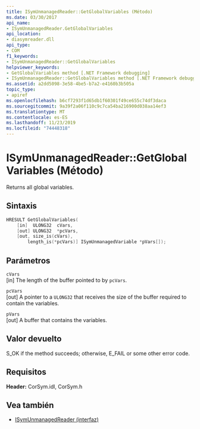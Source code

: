 ```yaml
---
title: ISymUnmanagedReader::GetGlobalVariables (Método)
ms.date: 03/30/2017
api_name:
- ISymUnmanagedReader.GetGlobalVariables
api_location:
- diasymreader.dll
api_type:
- COM
f1_keywords:
- ISymUnmanagedReader::GetGlobalVariables
helpviewer_keywords:
- GetGlobalVariables method [.NET Framework debugging]
- ISymUnmanagedReader::GetGlobalVariables method [.NET Framework debugging]
ms.assetid: a2dd5098-3e58-4be5-b7a2-e4160b3b505a
topic_type:
- apiref
ms.openlocfilehash: b6cf7293f1d65db1f60301f49ce655c74df3daca
ms.sourcegitcommit: 9a39f2a06f110c9c7ca54ba216900d038aa14ef3
ms.translationtype: MT
ms.contentlocale: es-ES
ms.lasthandoff: 11/23/2019
ms.locfileid: "74448318"
---
```

# <a name="isymunmanagedreadergetglobalvariables-method"></a>ISymUnmanagedReader::GetGlobalVariables (Método)
Returns all global variables.  
  
## <a name="syntax"></a>Sintaxis  
  
```cpp  
HRESULT GetGlobalVariables(  
    [in]  ULONG32  cVars,  
    [out] ULONG32  *pcVars,  
    [out, size_is(cVars),  
        length_is(*pcVars)] ISymUnmanagedVariable *pVars[]);  
```  
  
## <a name="parameters"></a>Parámetros  
 `cVars`  
 [in] The length of the buffer pointed to by `pcVars`.  
  
 `pcVars`  
 [out] A pointer to a `ULONG32` that receives the size of the buffer required to contain the variables.  
  
 `pVars`  
 [out] A buffer that contains the variables.  
  
## <a name="return-value"></a>Valor devuelto  
 S_OK if the method succeeds; otherwise, E_FAIL or some other error code.  
  
## <a name="requirements"></a>Requisitos  
 **Header:** CorSym.idl, CorSym.h  
  
## <a name="see-also"></a>Vea también

- [ISymUnmanagedReader (interfaz)](../../../../docs/framework/unmanaged-api/diagnostics/isymunmanagedreader-interface.md)
